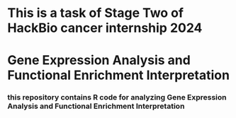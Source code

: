 # **This is a task of Stage Two of HackBio cancer internship 2024**
# **Gene Expression Analysis and Functional Enrichment Interpretation**
### this repository contains R code for analyzing Gene Expression Analysis and Functional Enrichment Interpretation
